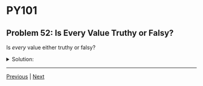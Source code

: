# PY101
## Problem 52: Is Every Value Truthy or Falsy?

Is *every* value either truthy or falsy?

<details>
<summary>Solution:</summary>

Yes, every **value** in Python is truthy or falsy.

Every value in Python can be evaluated in a boolean context (like in an `if` statement), and it will be considered either truthy or falsy. There is no value that doesn't have truthiness.

For example:
```python
if 42:  # 42 is truthy
    print("This runs")

if "":  # "" is falsy
    print("This doesn't run")
```

</details>

---

[Previous](51.md) | [Next](53.md)

